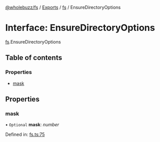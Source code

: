 [@wholebuzz/fs](../README.md) / [Exports](../modules.md) / [fs](../modules/fs.md) / EnsureDirectoryOptions

# Interface: EnsureDirectoryOptions

[fs](../modules/fs.md).EnsureDirectoryOptions

## Table of contents

### Properties

- [mask](fs.ensuredirectoryoptions.md#mask)

## Properties

### mask

• `Optional` **mask**: *number*

Defined in: [fs.ts:75](https://github.com/wholebuzz/fs/blob/master/src/fs.ts#L75)
